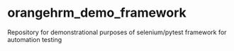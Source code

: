 # orangehrm_demo_framework
Repository for demonstrational purposes of selenium/pytest framework for automation testing

